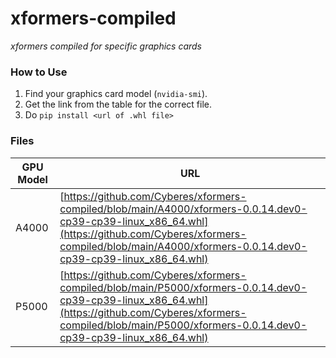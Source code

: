# xformers-compiled
_xformers compiled for specific graphics cards_

### How to Use
1. Find your graphics card model (`nvidia-smi`).
2. Get the link from the table for the correct file.
3. Do `pip install <url of .whl file>`

### Files
|GPU Model|URL|
|-|-|
|A4000|[https://github.com/Cyberes/xformers-compiled/blob/main/A4000/xformers-0.0.14.dev0-cp39-cp39-linux_x86_64.whl](https://github.com/Cyberes/xformers-compiled/blob/main/A4000/xformers-0.0.14.dev0-cp39-cp39-linux_x86_64.whl)|
|P5000|[https://github.com/Cyberes/xformers-compiled/blob/main/P5000/xformers-0.0.14.dev0-cp39-cp39-linux_x86_64.whl](https://github.com/Cyberes/xformers-compiled/blob/main/P5000/xformers-0.0.14.dev0-cp39-cp39-linux_x86_64.whl)|
